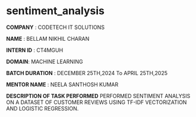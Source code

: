 # sentiment_analysis

**COMPANY** : CODETECH IT SOLUTIONS

**NAME** : BELLAM NIKHIL CHARAN

**INTERN ID** : CT4MGUH 

**DOMAIN**: MACHINE LEARNING

**BATCH DURATION** : DECEMBER 25TH,2024 To APRIL 25TH,2025

**MENTOR NAME** : NEELA SANTHOSH KUMAR

**DESCRIPTION OF TASK PERFORMED**
PERFORMED SENTIMENT ANALYSIS ON A DATASET OF CUSTOMER REVIEWS USING TF-IDF VECTORIZATION AND LOGISTIC REGRESSION.
